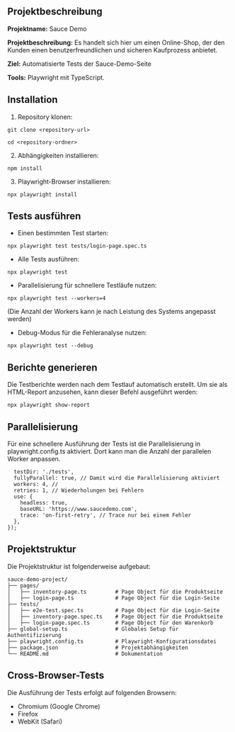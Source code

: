 ## Projektbeschreibung

**Projektname:** Sauce Demo

**Projektbeschreibung:** Es handelt sich hier um einen Online-Shop, der den Kunden einen benutzerfreundlichen und sicheren Kaufprozess anbietet.

**Ziel:** Automatisierte Tests der Sauce-Demo-Seite

**Tools:** Playwright mit TypeScript.

## Installation
1. Repository klonen:

`git clone <repository-url>`

`cd <repository-ordner>`

2. Abhängigkeiten installieren:

`npm install`

3. Playwright-Browser installieren:

`npx playwright install`

## Tests ausführen
- Einen bestimmten Test starten:

`npx playwright test tests/login-page.spec.ts`
- Alle Tests ausführen:

`npx playwright test`
- Parallelisierung für schnellere Testläufe nutzen:

`npx playwright test --workers=4`

(Die Anzahl der Workers kann je nach Leistung des Systems angepasst werden)
- Debug-Modus für die Fehleranalyse nutzen:

`npx playwright test --debug`

## Berichte generieren
Die Testberichte werden nach dem Testlauf automatisch erstellt. Um sie als HTML-Report anzusehen, kann dieser Befehl ausgeführt werden:

`npx playwright show-report`

## Parallelisierung
Für eine schnellere Ausführung der Tests ist die Parallelisierung in playwright.config.ts aktiviert. Dort kann man die Anzahl der parallelen Worker anpassen.

```export default defineConfig({
  testDir: './tests',
  fullyParallel: true, // Damit wird die Parallelisierung aktiviert
  workers: 4, // 
  retries: 1, // Wiederholungen bei Fehlern
  use: {
    headless: true,
    baseURL: 'https://www.saucedemo.com',
    trace: 'on-first-retry', // Trace nur bei einem Fehler
  },
});
```

## Projektstruktur
Die Projektstruktur ist folgenderweise aufgebaut:

```
sauce-demo-project/
├── pages/
│   ├── inventory-page.ts         # Page Object für die Produktseite
│   ├── login-page.ts             # Page Object für die Login-Seite
├── tests/
│   ├── e2e-test.spec.ts          # Page Object für die Login-Seite
│   ├── inventory-page.spec.ts    # Page Object für die Produktseite
│   ├── login-page.spec.ts        # Page Object für den Warenkorb
├── global-setup.ts               # Globales Setup für Authentifizierung
├── playwright.config.ts          # Playwright-Konfigurationsdatei
├── package.json                  # Projektabhängigkeiten
└── README.md                     # Dokumentation
```

## Cross-Browser-Tests
Die Ausführung der Tests erfolgt auf folgenden Browsern:
- Chromium (Google Chrome)
- Firefox
- WebKit (Safari)


